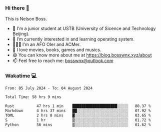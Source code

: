 ### Hi there 👋

<!--
**bosswnx/bosswnx** is a ✨ _special_ ✨ repository because its `README.md` (this file) appears on your GitHub profile.

Here are some ideas to get you started:

- 🔭 I’m currently working on ...
- 🌱 I’m currently learning ...
- 👯 I’m looking to collaborate on ...
- 🤔 I’m looking for help with ...
- 💬 Ask me about ...
- 📫 How to reach me: ...
- 😄 Pronouns: ...
- ⚡ Fun fact: ...
-->

This is Nelson Boss.

- 🏫 I'm a junior student at USTB (University of Sicence and Technology Beijing).
- 🌱 I’m currently interested in and learning operating system.
- 🧑🏻‍💻 I'm an AFO OIer and ACMer.
- 🥰 I love movies, books, games and musics.
- 😄 You can know more about me at https://blog.bosswnx.xyz/about
- 📫 Feel free to reach me: bosswnx@outlook.com

### Wakatime 💻

<!--START_SECTION:waka-->

```txt
From: 05 July 2024 - To: 04 August 2024

Total Time: 58 hrs 9 mins

Rust          47 hrs 1 min    ████████████████████░░░░░   80.37 %
Markdown      4 hrs 37 mins   ██░░░░░░░░░░░░░░░░░░░░░░░   07.92 %
TOML          2 hrs 8 mins    █░░░░░░░░░░░░░░░░░░░░░░░░   03.65 %
S             1 hr            ▒░░░░░░░░░░░░░░░░░░░░░░░░   01.72 %
Python        56 mins         ▒░░░░░░░░░░░░░░░░░░░░░░░░   01.62 %
```

<!--END_SECTION:waka-->
